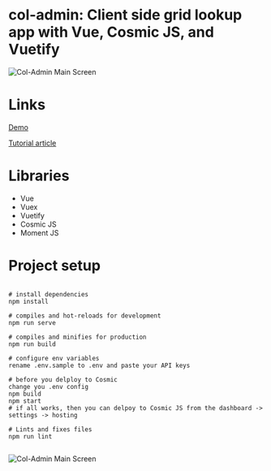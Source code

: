 # col-admin: Client side grid lookup app with Vue, Cosmic JS, and Vuetify

<img src="./images/main_screen_large.png" alt="Col-Admin Main Screen" />

# Links

<a href="#" target="_blank">Demo</a>

<a href="#" target="_blank">Tutorial article</a>

# Libraries

* Vue
* Vuex
* Vuetify
* Cosmic JS
* Moment JS

# Project setup

```

# install dependencies
npm install

# compiles and hot-reloads for development
npm run serve

# compiles and minifies for production
npm run build

# configure env variables
rename .env.sample to .env and paste your API keys

# before you delploy to Cosmic
change you .env config
npm build
npm start
# if all works, then you can delpoy to Cosmic JS from the dashboard -> settings -> hosting

# Lints and fixes files
npm run lint


```

<img src="./images/main_screen_large.png" alt="Col-Admin Main Screen" />

